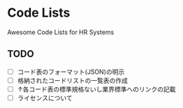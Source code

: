 # Code Lists
Awesome Code Lists for HR Systems

## TODO
- [ ] コード表のフォーマット(JSON)の明示
- [ ] 格納されたコードリストの一覧表の作成
- [ ] ↑各コード表の標準規格ないし業界標準へのリンクの記載
- [ ] ライセンスについて
